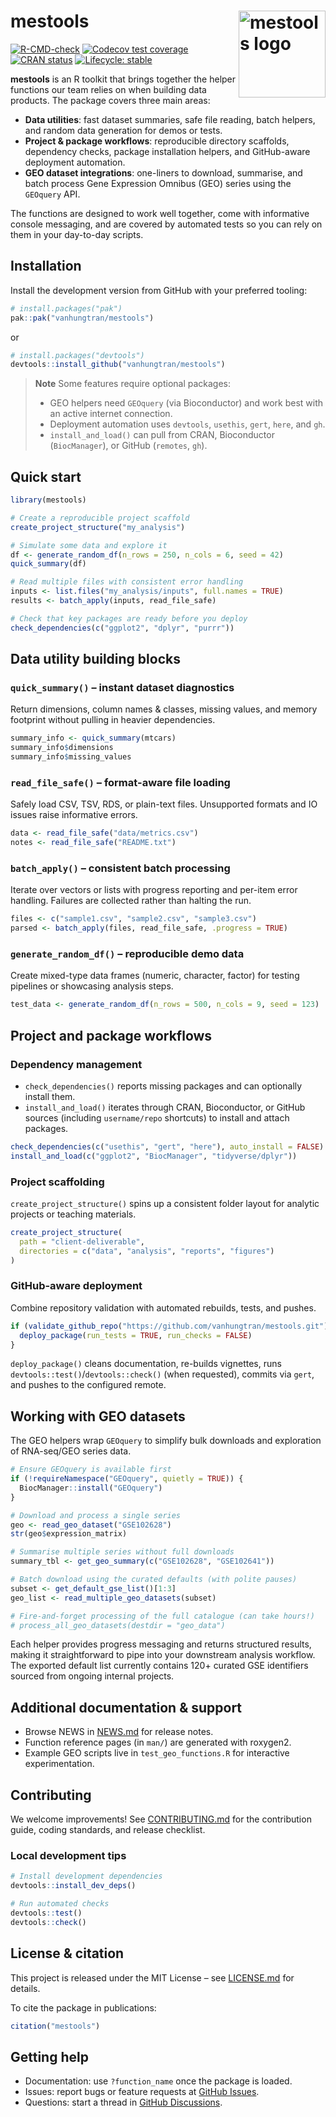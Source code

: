# mestools <img src="man/figures/logo.png" align="right" height="139" alt="mestools logo" />

<!-- badges: start -->
[![R-CMD-check](https://github.com/vanhungtran/mestools/actions/workflows/R-CMD-check.yaml/badge.svg)](https://github.com/vanhungtran/mestools/actions/workflows/R-CMD-check.yaml)
[![Codecov test coverage](https://codecov.io/gh/vanhungtran/mestools/branch/main/graph/badge.svg)](https://codecov.io/gh/vanhungtran/mestools?branch=main)
[![CRAN status](https://www.r-pkg.org/badges/version/mestools)](https://CRAN.R-project.org/package=mestools)
[![Lifecycle: stable](https://img.shields.io/badge/lifecycle-stable-brightgreen.svg)](https://lifecycle.r-lib.org/articles/stages.html#stable)
<!-- badges: end -->

**mestools** is an R toolkit that brings together the helper functions our team relies on when building data products. The package covers three main areas:

- **Data utilities**: fast dataset summaries, safe file reading, batch helpers, and random data generation for demos or tests.
- **Project & package workflows**: reproducible directory scaffolds, dependency checks, package installation helpers, and GitHub-aware deployment automation.
- **GEO dataset integrations**: one-liners to download, summarise, and batch process Gene Expression Omnibus (GEO) series using the `GEOquery` API.

The functions are designed to work well together, come with informative console messaging, and are covered by automated tests so you can rely on them in your day-to-day scripts.

## Installation

Install the development version from GitHub with your preferred tooling:

```r
# install.packages("pak")
pak::pak("vanhungtran/mestools")
```

or

```r
# install.packages("devtools")
devtools::install_github("vanhungtran/mestools")
```

> **Note**
> Some features require optional packages:
>
> - GEO helpers need `GEOquery` (via Bioconductor) and work best with an active internet connection.
> - Deployment automation uses `devtools`, `usethis`, `gert`, `here`, and `gh`.
> - `install_and_load()` can pull from CRAN, Bioconductor (`BiocManager`), or GitHub (`remotes`, `gh`).

## Quick start

```r
library(mestools)

# Create a reproducible project scaffold
create_project_structure("my_analysis")

# Simulate some data and explore it
df <- generate_random_df(n_rows = 250, n_cols = 6, seed = 42)
quick_summary(df)

# Read multiple files with consistent error handling
inputs <- list.files("my_analysis/inputs", full.names = TRUE)
results <- batch_apply(inputs, read_file_safe)

# Check that key packages are ready before you deploy
check_dependencies(c("ggplot2", "dplyr", "purrr"))
```

## Data utility building blocks

### `quick_summary()` – instant dataset diagnostics
Return dimensions, column names & classes, missing values, and memory footprint without pulling in heavier dependencies.

```r
summary_info <- quick_summary(mtcars)
summary_info$dimensions
summary_info$missing_values
```

### `read_file_safe()` – format-aware file loading
Safely load CSV, TSV, RDS, or plain-text files. Unsupported formats and IO issues raise informative errors.

```r
data <- read_file_safe("data/metrics.csv")
notes <- read_file_safe("README.txt")
```

### `batch_apply()` – consistent batch processing
Iterate over vectors or lists with progress reporting and per-item error handling. Failures are collected rather than halting the run.

```r
files <- c("sample1.csv", "sample2.csv", "sample3.csv")
parsed <- batch_apply(files, read_file_safe, .progress = TRUE)
```

### `generate_random_df()` – reproducible demo data
Create mixed-type data frames (numeric, character, factor) for testing pipelines or showcasing analysis steps.

```r
test_data <- generate_random_df(n_rows = 500, n_cols = 9, seed = 123)
```

## Project and package workflows

### Dependency management
- `check_dependencies()` reports missing packages and can optionally install them.
- `install_and_load()` iterates through CRAN, Bioconductor, or GitHub sources (including `username/repo` shortcuts) to install and attach packages.

```r
check_dependencies(c("usethis", "gert", "here"), auto_install = FALSE)
install_and_load(c("ggplot2", "BiocManager", "tidyverse/dplyr"))
```

### Project scaffolding
`create_project_structure()` spins up a consistent folder layout for analytic projects or teaching materials.

```r
create_project_structure(
  path = "client-deliverable",
  directories = c("data", "analysis", "reports", "figures")
)
```

### GitHub-aware deployment
Combine repository validation with automated rebuilds, tests, and pushes.

```r
if (validate_github_repo("https://github.com/vanhungtran/mestools.git")) {
  deploy_package(run_tests = TRUE, run_checks = FALSE)
}
```

`deploy_package()` cleans documentation, re-builds vignettes, runs `devtools::test()`/`devtools::check()` (when requested), commits via `gert`, and pushes to the configured remote.

## Working with GEO datasets

The GEO helpers wrap `GEOquery` to simplify bulk downloads and exploration of RNA-seq/GEO series data.

```r
# Ensure GEOquery is available first
if (!requireNamespace("GEOquery", quietly = TRUE)) {
  BiocManager::install("GEOquery")
}

# Download and process a single series
geo <- read_geo_dataset("GSE102628")
str(geo$expression_matrix)

# Summarise multiple series without full downloads
summary_tbl <- get_geo_summary(c("GSE102628", "GSE102641"))

# Batch download using the curated defaults (with polite pauses)
subset <- get_default_gse_list()[1:3]
geo_list <- read_multiple_geo_datasets(subset)

# Fire-and-forget processing of the full catalogue (can take hours!)
# process_all_geo_datasets(destdir = "geo_data")
```

Each helper provides progress messaging and returns structured results, making it straightforward to pipe into your downstream analysis workflow. The exported default list currently contains 120+ curated GSE identifiers sourced from ongoing internal projects.

## Additional documentation & support

- Browse NEWS in [NEWS.md](NEWS.md) for release notes.
- Function reference pages (in `man/`) are generated with roxygen2.
- Example GEO scripts live in `test_geo_functions.R` for interactive experimentation.

## Contributing

We welcome improvements! See [CONTRIBUTING.md](CONTRIBUTING.md) for the contribution guide, coding standards, and release checklist.

### Local development tips

```r
# Install development dependencies
devtools::install_dev_deps()

# Run automated checks
devtools::test()
devtools::check()
```

## License & citation

This project is released under the MIT License – see [LICENSE.md](LICENSE.md) for details.

To cite the package in publications:

```r
citation("mestools")
```

## Getting help

- Documentation: use `?function_name` once the package is loaded.
- Issues: report bugs or feature requests at [GitHub Issues](https://github.com/vanhungtran/mestools/issues).
- Questions: start a thread in [GitHub Discussions](https://github.com/vanhungtran/mestools/discussions).
